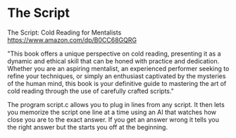# The Script
The Script: Cold Reading for Mentalists
https://www.amazon.com/dp/B0CC68GQRG

"This book offers a unique perspective on cold reading, presenting it as a dynamic and ethical skill that can be honed with practice and dedication. Whether you are an aspiring mentalist, an experienced performer seeking to refine your techniques, or simply an enthusiast captivated by the mysteries of the human mind, this book is your definitive guide to mastering the art of cold reading through the use of carefully crafted scripts."

The program script.c allows you to plug in lines from any script. It then lets you memorize the script one line at a time using an AI that watches how close you are to the exact answer.  If you get an answer wrong it tells you the right answer but the starts you off at the beginning.
